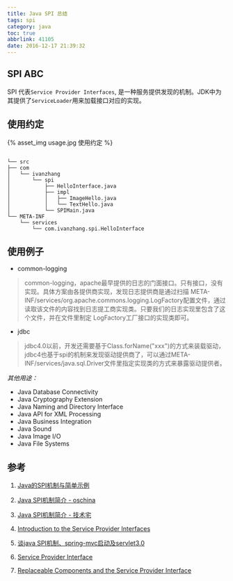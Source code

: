 ```yaml
---
title: Java SPI 总结
tags: spi
category: java
toc: true
abbrlink: 41105
date: 2016-12-17 21:39:32
---
```



## SPI ABC

SPI 代表`Service Provider Interfaces`, 是一种服务提供发现的机制。JDK中为其提供了`ServiceLoader`用来加载接口对应的实现。

## 使用约定

{%  asset_img  usage.jpg  使用约定  %}




```

└── src
├── com
│   └── ivanzhang
│       └── spi
│           ├── HelloInterface.java
│           ├── impl
│           │   ├── ImageHello.java
│           │   └── TextHello.java
│           └── SPIMain.java
└── META-INF
    └── services
        └── com.ivanzhang.spi.HelloInterface

```

## 使用例子

- common-logging

> common-logging，apache最早提供的日志的门面接口。只有接口，没有实现。具体方案由各提供商实现，发现日志提供商是通过扫描 META-INF/services/org.apache.commons.logging.LogFactory配置文件，通过读取该文件的内容找到日志提工商实现类。只要我们的日志实现里包含了这个文件，并在文件里制定 LogFactory工厂接口的实现类即可。

- jdbc

> jdbc4.0以前，开发还需要基于Class.forName("xxx")的方式来装载驱动，jdbc4也基于spi的机制来发现驱动提供商了，可以通过META-INF/services/java.sql.Driver文件里指定实现类的方式来暴露驱动提供者。

*其他用途：*

* Java Database Connectivity
* Java Cryptography Extension
* Java Naming and Directory Interface
* Java API for XML Processing
* Java Business Integration
* Java Sound
* Java Image I/O
* Java File Systems

## 参考

1. [Java的SPI机制与简单示例](http://www.solinx.co/archives/142)

2. [Java SPI机制简介 - oschina](https://my.oschina.net/u/1034176/blog/659445)

3. [Java SPI机制简介 - 技术宅](http://ivanzhangwb.github.io/blog/2012/06/01/java-spi/)

4. [Introduction to the Service Provider Interfaces](https://docs.oracle.com/javase/tutorial/sound/SPI-intro.html)

5. [谈java SPI机制、spring-mvc启动及servlet3.0](http://www.jianshu.com/p/bd36c023ddf0)

6. [Service Provider Interface](https://en.wikipedia.org/wiki/Service_provider_interface)

7. [Replaceable Components and the Service Provider Interface ](http://resources.sei.cmu.edu/asset_files/TechnicalNote/2002_004_001_13958.pdf)